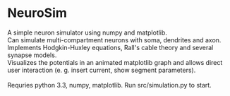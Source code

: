 NeuroSim
========

A simple neuron simulator using numpy and matplotlib.<br>
Can simulate multi-compartment neurons with soma, dendrites and axon. 
Implements Hodgkin-Huxley equations, Rall's cable theory and several synapse models. <br>
Visualizes the potentials in an animated matplotlib graph and allows direct user interaction (e. g. insert current, show segment parameters).
<br><br>
Requries python 3.3, numpy, matplotlib. Run src/simulation.py to start.
